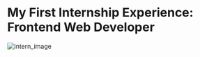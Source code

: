 # My First Internship Experience: Frontend Web Developer

![intern_image](/raw_data/Experience/AiAnalyst/anaimg.jpg)